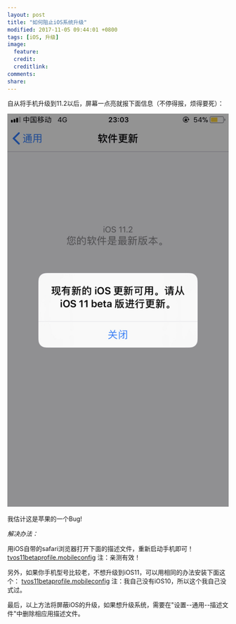 ```yaml
---
layout: post
title: "如何阻止iOS系统升级"
modified: 2017-11-05 09:44:01 +0800
tags: [iOS, 升级]
image:
  feature: 
  credit: 
  creditlink: 
comments: 
share: 
---
```

自从将手机升级到11.2以后，屏幕一点亮就报下面信息（不停得报，烦得要死）：

![iOS升级提示](/upload/images/ios11_update_error.jpg)

我估计这是苹果的一个Bug!

*解决办法：*

用iOS自带的safari浏览器打开下面的描述文件，重新启动手机即可！
[tvos11betaprofile.mobileconfig](/upload/download/tvos11betaprofile.mobileconfig)
注：亲测有效！

另外，如果你手机型号比较老，不想升级到iOS11，可以用相同的办法安装下面这个：
[tvos11betaprofile.mobileconfig](/upload/download/NOOTA9.mobileconfig)
注：我自己没有iOS10，所以这个我自己没式过。

最后，以上方法将屏蔽iOS的升级，如果想升级系统，需要在"设置--通用--描述文件"中删除相应用描述文件。